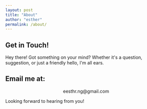 ```yaml
---
layout: post
title: "About"
author: "esther"
permalink: /about/
---
```





## Get in Touch!

Hey there! Got something on your mind? Whether it's a question, suggestion, or just a friendly hello, I'm all ears.

## Email me at: 

<div style="text-align: center;">
    eesthr.ng@gmail.com
</div>

Looking forward to hearing from you!